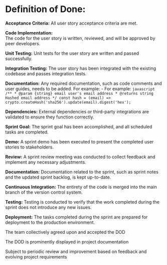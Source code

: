 # Definition of Done:

**Acceptance Criteria:** 
All user story acceptance criteria are met.

**Code Implementation:**  
The code for the user story is written, reviewed, and will be approved by peer developers.

**Unit Testing:** 
Unit tests for the user story are written and passed successfully.

**Integration Testing:**
The user story has been integrated with the existing codebase and passes integration tests.

**Documentation:**
Any required documentation, such as code comments and user guides, needs to be added.
For example:
    - For example:
    ```javascript
    /**
     * @param {string} email user's email address
     * @returns string Hashed email address
     */
    const hash = (email) => crypto.createHash('sha256').update(email).digest('hex');
    ```
    
**Dependencies:**
External dependencies or third-party integrations are validated to ensure they function correctly.

**Sprint Goal:** 
The sprint goal has been accomplished, and all scheduled tasks are completed.

**Demo:**
A sprint demo has been executed to present the completed user stories to stakeholders.

**Review:**
A sprint review meeting was conducted to collect feedback and implement any necessary adjustments.

**Documentation:** 
Documentation related to the sprint, such as sprint notes and the updated sprint backlog, is kept up-to-date.

**Continuous Integration:** 
The entirety of the code is merged into the main branch of the version control system.

**Testing:** 
Testing is conducted to verify that the work completed during the sprint does not introduce any new issues.

**Deployment:** 
The tasks completed during the sprint are prepared for deployment to the production environment.

The team collectively agreed upon and accepted the DOD

The DOD is prominently displayed in project documentation

Subject to periodic review and improvement based on feedback and evolving project requirements


